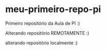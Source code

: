 # meu-primeiro-repo-pi
Primeiro repositório da Aula de PI :)

Alterando repositório REMOTAMENTE :)

alterando repositório localmente :)